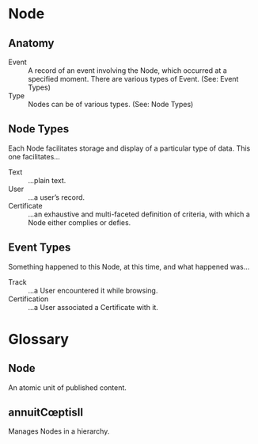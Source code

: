 # Node
## Anatomy
<dl>
	<dt>Event</dt>
	<dd>A record of an event involving the Node, which occurred at a specified moment. There are various types of Event. (See: Event Types)</dd>
	<dt>Type</dt>
	<dd>Nodes can be of various types. (See: Node Types)</dd>
</dl>

## Node Types
Each Node facilitates storage and display of a particular type of data. This one facilitates…
<dl>
	<dt>Text</dt>
	<dd>...plain text.</dd>
	<dt>User</dt>
	<dd>...a user’s record.</dd>
	<dt>Certificate</dt>
	<dd>...an exhaustive and multi-faceted definition of criteria, with which a Node either complies or defies.</dd>
</dl>

## Event Types
Something happened to this Node, at this time, and what happened was...
<dl>
	<dt>Track</dt>
	<dd>...a User encountered it while browsing.</dd>
	<dt>Certification</dt>
	<dd>...a User associated a Certificate with it.</dd>
</dl>

# Glossary
## Node
An atomic unit of published content.

## annuitCœptisII
Manages Nodes in a hierarchy.

